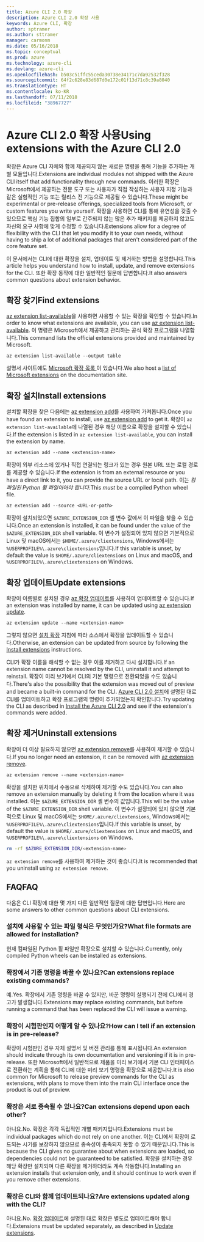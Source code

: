 ```yaml
---
title: Azure CLI 2.0 확장
description: Azure CLI 2.0 확장 사용
keywords: Azure CLI, 확장
author: sptramer
ms.author: sttramer
manager: carmonm
ms.date: 05/16/2018
ms.topic: conceptual
ms.prod: azure
ms.technology: azure-cli
ms.devlang: azure-cli
ms.openlocfilehash: b503c51ffc55ceda30738e34171c7da92532f328
ms.sourcegitcommit: 64f2c628e83d687d0e172c01f13d71c8c39a8040
ms.translationtype: HT
ms.contentlocale: ko-KR
ms.lasthandoff: 07/11/2018
ms.locfileid: "38967727"
---
```

# <a name="using-extensions-with-the-azure-cli-20"></a><span data-ttu-id="ca109-104">Azure CLI 2.0 확장 사용</span><span class="sxs-lookup"><span data-stu-id="ca109-104">Using extensions with the Azure CLI 2.0</span></span>

<span data-ttu-id="ca109-105">확장은 Azure CLI 자체와 함께 제공되지 않는 새로운 명령을 통해 기능을 추가하는 개별 모듈입니다.</span><span class="sxs-lookup"><span data-stu-id="ca109-105">Extensions are individual modules not shipped with the Azure CLI itself that add functionality through new commands.</span></span> <span data-ttu-id="ca109-106">이러한 확장은 Microsoft에서 제공하는 전문 도구 또는 사용자가 직접 작성하는 사용자 지정 기능과 같은 실험적인 기능 또는 릴리스 전 기능으로 제공될 수 있습니다.</span><span class="sxs-lookup"><span data-stu-id="ca109-106">These might be experimental or pre-release offerings, specialized tools from Microsoft, or custom features you write yourself.</span></span> <span data-ttu-id="ca109-107">확장을 사용하면 CLI를 통해 유연성을 갖출 수 있으므로 핵심 기능 집합의 일부로 간주되지 않는 많은 추가 패키지를 제공하지 않고도 자신의 요구 사항에 맞게 수정할 수 있습니다.</span><span class="sxs-lookup"><span data-stu-id="ca109-107">Extensions allow for a degree of flexibility with the CLI that let you modify it to your own needs, without having to ship a lot of additional packages that aren't considered part of the core feature set.</span></span>

<span data-ttu-id="ca109-108">이 문서에서는 CLI에 대한 확장을 설치, 업데이트 및 제거하는 방법을 설명합니다.</span><span class="sxs-lookup"><span data-stu-id="ca109-108">This article helps you understand how to install, update, and remove extensions for the CLI.</span></span> <span data-ttu-id="ca109-109">또한 확장 동작에 대한 일반적인 질문에 답변합니다.</span><span class="sxs-lookup"><span data-stu-id="ca109-109">It also answers common questions about extension behavior.</span></span>

## <a name="find-extensions"></a><span data-ttu-id="ca109-110">확장 찾기</span><span class="sxs-lookup"><span data-stu-id="ca109-110">Find extensions</span></span>

<span data-ttu-id="ca109-111">[az extension list-available](/cli/azure/extension#az-extension-list-available)을 사용하면 사용할 수 있는 확장을 확인할 수 있습니다.</span><span class="sxs-lookup"><span data-stu-id="ca109-111">In order to know what extensions are available, you can use [az extension list-available](/cli/azure/extension#az-extension-list-available).</span></span> <span data-ttu-id="ca109-112">이 명령은 Microsoft에서 제공하고 관리하는 공식 확장 프로그램을 나열합니다.</span><span class="sxs-lookup"><span data-stu-id="ca109-112">This command lists the official extensions provided and maintained by Microsoft.</span></span>

```azurecli-interactive
az extension list-available --output table
```

<span data-ttu-id="ca109-113">설명서 사이트에도 [ Microsoft 확장 목록 ](azure-cli-extensions-list.md)이 있습니다.</span><span class="sxs-lookup"><span data-stu-id="ca109-113">We also host a [list of Microsoft extensions](azure-cli-extensions-list.md) on the documentation site.</span></span>

## <a name="install-extensions"></a><span data-ttu-id="ca109-114">확장 설치</span><span class="sxs-lookup"><span data-stu-id="ca109-114">Install extensions</span></span>

<span data-ttu-id="ca109-115">설치할 확장을 찾은 다음에는 [az extension add](https://docs.microsoft.com/cli/azure/extension#az-extension-add)를 사용하여 가져옵니다.</span><span class="sxs-lookup"><span data-stu-id="ca109-115">Once you have found an extension to install, use [az extension add](https://docs.microsoft.com/cli/azure/extension#az-extension-add) to get it.</span></span> <span data-ttu-id="ca109-116">확장이 `az extension list-available`에 나열된 경우 해당 이름으로 확장을 설치할 수 있습니다.</span><span class="sxs-lookup"><span data-stu-id="ca109-116">If the extension is listed in `az extension list-available`, you can install the extension by name.</span></span>

```azurecli-interactive
az extension add --name <extension-name>
```

<span data-ttu-id="ca109-117">확장이 외부 리소스에 있거나 직접 연결되는 링크가 있는 경우 원본 URL 또는 로컬 경로를 제공할 수 있습니다.</span><span class="sxs-lookup"><span data-stu-id="ca109-117">If the extension is from an external resource or you have a direct link to it, you can provide the source URL or local path.</span></span> <span data-ttu-id="ca109-118">이는 _컴파일된 Python 휠 파일이어야 합니다_.</span><span class="sxs-lookup"><span data-stu-id="ca109-118">This _must_ be a compiled Python wheel file.</span></span>

```azurecli-interactive
az extension add --source <URL-or-path>
```

<span data-ttu-id="ca109-119">확장이 설치되었으면 `$AZURE_EXTENSION_DIR` 셸 변수 값에서 이 파일을 찾을 수 있습니다.</span><span class="sxs-lookup"><span data-stu-id="ca109-119">Once an extension is installed, it can be found under the value of the `$AZURE_EXTENSION_DIR` shell variable.</span></span> <span data-ttu-id="ca109-120">이 변수가 설정되어 있지 않으면 기본적으로 Linux 및 macOS에서는 `$HOME/.azure/cliextensions`, Windows에서는 `%USERPROFILE%\.azure\cliextensions`입니다.</span><span class="sxs-lookup"><span data-stu-id="ca109-120">If this variable is unset, by default the value is `$HOME/.azure/cliextensions` on Linux and macOS, and `%USERPROFILE%\.azure\cliextensions` on Windows.</span></span>

## <a name="update-extensions"></a><span data-ttu-id="ca109-121">확장 업데이트</span><span class="sxs-lookup"><span data-stu-id="ca109-121">Update extensions</span></span>

<span data-ttu-id="ca109-122">확장이 이름별로 설치된 경우 [az 확장 업데이트](https://docs.microsoft.com/cli/azure/extension#az-extension-update)를 사용하여 업데이트할 수 있습니다.</span><span class="sxs-lookup"><span data-stu-id="ca109-122">If an extension was installed by name, it can be updated using [az extension update](https://docs.microsoft.com/cli/azure/extension#az-extension-update).</span></span>

```azurecli-interactive
az extension update --name <extension-name>
```

<span data-ttu-id="ca109-123">그렇지 않으면 [설치 확장](#install-extensions) 지침에 따라 소스에서 확장을 업데이트할 수 있습니다.</span><span class="sxs-lookup"><span data-stu-id="ca109-123">Otherwise, an extension can be updated from source by following the [Install extensions](#install-extensions) instructions.</span></span>

<span data-ttu-id="ca109-124">CLI가 확장 이름을 해석할 수 없는 경우 이를 제거하고 다시 설치합니다.</span><span class="sxs-lookup"><span data-stu-id="ca109-124">If an extension name cannot be resolved by the CLI, uninstall it and attempt to reinstall.</span></span> <span data-ttu-id="ca109-125">확장이 미리 보기에서 CLI의 기본 명령으로 전환되었을 수도 있습니다.</span><span class="sxs-lookup"><span data-stu-id="ca109-125">There's also the possibility that the extension was moved out of preview and became a built-in command for the CLI.</span></span> <span data-ttu-id="ca109-126">[Azure CLI 2.0 설치](install-azure-cli.md)에 설명된 대로 CLI를 업데이트하고 확장 프로그램의 명령이 추가되었는지 확인합니다.</span><span class="sxs-lookup"><span data-stu-id="ca109-126">Try updating the CLI as described in [Install the Azure CLI 2.0](install-azure-cli.md) and see if the extension's commands were added.</span></span>

## <a name="uninstall-extensions"></a><span data-ttu-id="ca109-127">확장 제거</span><span class="sxs-lookup"><span data-stu-id="ca109-127">Uninstall extensions</span></span>

<span data-ttu-id="ca109-128">확장이 더 이상 필요하지 않으면 [az extension remove](https://docs.microsoft.com/cli/azure/extension#az-extension-remove)를 사용하여 제거할 수 있습니다.</span><span class="sxs-lookup"><span data-stu-id="ca109-128">If you no longer need an extension, it can be removed with [az extension remove](https://docs.microsoft.com/cli/azure/extension#az-extension-remove).</span></span>

```azurecli-interactive
az extension remove --name <extension-name>
```

<span data-ttu-id="ca109-129">확장을 설치한 위치에서 수동으로 삭제하여 제거할 수도 있습니다.</span><span class="sxs-lookup"><span data-stu-id="ca109-129">You can also remove an extension manually by deleting it from the location where it was installed.</span></span> <span data-ttu-id="ca109-130">이는 `$AZURE_EXTENSION_DIR` 셸 변수의 값입니다.</span><span class="sxs-lookup"><span data-stu-id="ca109-130">This will be the value of the `$AZURE_EXTENSION_DIR` shell variable.</span></span>
<span data-ttu-id="ca109-131">이 변수가 설정되어 있지 않으면 기본적으로 Linux 및 macOS에서는 `$HOME/.azure/cliextensions`, Windows에서는 `%USERPROFILE%\.azure\cliextensions`입니다.</span><span class="sxs-lookup"><span data-stu-id="ca109-131">If this variable is unset, by default the value is `$HOME/.azure/cliextensions` on Linux and macOS, and `%USERPROFILE%\.azure\cliextensions` on Windows.</span></span>

```bash
rm -rf $AZURE_EXTENSION_DIR/<extension-name>
```

<span data-ttu-id="ca109-132">`az extension remove`를 사용하여 제거하는 것이 좋습니다.</span><span class="sxs-lookup"><span data-stu-id="ca109-132">It is recommended that you uninstall using `az extension remove`.</span></span>

## <a name="faq"></a><span data-ttu-id="ca109-133">FAQ</span><span class="sxs-lookup"><span data-stu-id="ca109-133">FAQ</span></span>

<span data-ttu-id="ca109-134">다음은 CLI 확장에 대한 몇 가지 다른 일반적인 질문에 대한 답변입니다.</span><span class="sxs-lookup"><span data-stu-id="ca109-134">Here are some answers to other common questions about CLI extensions.</span></span>

### <a name="what-file-formats-are-allowed-for-installation"></a><span data-ttu-id="ca109-135">설치에 사용할 수 있는 파일 형식은 무엇인가요?</span><span class="sxs-lookup"><span data-stu-id="ca109-135">What file formats are allowed for installation?</span></span>

<span data-ttu-id="ca109-136">현재 컴파일된 Python 휠 파일만 확장으로 설치할 수 있습니다.</span><span class="sxs-lookup"><span data-stu-id="ca109-136">Currently, only compiled Python wheels can be installed as extensions.</span></span>

### <a name="can-extensions-replace-existing-commands"></a><span data-ttu-id="ca109-137">확장에서 기존 명령을 바꿀 수 있나요?</span><span class="sxs-lookup"><span data-stu-id="ca109-137">Can extensions replace existing commands?</span></span>

<span data-ttu-id="ca109-138">예.</span><span class="sxs-lookup"><span data-stu-id="ca109-138">Yes.</span></span> <span data-ttu-id="ca109-139">확장에서 기존 명령을 바꿀 수 있지만, 바꾼 명령이 실행되기 전에 CLI에서 경고가 발생합니다.</span><span class="sxs-lookup"><span data-stu-id="ca109-139">Extensions may replace existing commands, but before running a command that has been replaced the CLI will issue a warning.</span></span>

### <a name="how-can-i-tell-if-an-extension-is-in-pre-release"></a><span data-ttu-id="ca109-140">확장이 시험판인지 어떻게 알 수 있나요?</span><span class="sxs-lookup"><span data-stu-id="ca109-140">How can I tell if an extension is in pre-release?</span></span>

<span data-ttu-id="ca109-141">확장이 시험판인 경우 자체 설명서 및 버전 관리를 통해 표시됩니다.</span><span class="sxs-lookup"><span data-stu-id="ca109-141">An extension should indicate through its own documentation and versioning if it is in pre-release.</span></span> <span data-ttu-id="ca109-142">또한 Microsoft에서 일반적으로 제품을 미리 보기에서 기본 CLI 인터페이스로 전환하는 계획을 통해 CLI에 대한 미리 보기 명령을 확장으로 제공합니다.</span><span class="sxs-lookup"><span data-stu-id="ca109-142">It is also common for Microsoft to release preview commands for the CLI as extensions, with plans to move them into the main CLI interface once the product is out of preview.</span></span>

### <a name="can-extensions-depend-upon-each-other"></a><span data-ttu-id="ca109-143">확장은 서로 종속될 수 있나요?</span><span class="sxs-lookup"><span data-stu-id="ca109-143">Can extensions depend upon each other?</span></span>

<span data-ttu-id="ca109-144">아니요.</span><span class="sxs-lookup"><span data-stu-id="ca109-144">No.</span></span> <span data-ttu-id="ca109-145">확장은 각각 독립적인 개별 패키지입니다.</span><span class="sxs-lookup"><span data-stu-id="ca109-145">Extensions must be individual packages which do not rely on one another.</span></span> <span data-ttu-id="ca109-146">이는 CLI에서 확장이 로드되는 시기를 보장하지 않으므로 종속성이 충족되지 못할 수 있기 때문입니다.</span><span class="sxs-lookup"><span data-stu-id="ca109-146">This is because the CLI gives no guarantee about when extensions are loaded, so dependencies could not be guaranteed to be satisfied.</span></span> <span data-ttu-id="ca109-147">확장을 설치하는 경우 해당 확장만 설치되며 다른 확장을 제거하더라도 계속 작동합니다.</span><span class="sxs-lookup"><span data-stu-id="ca109-147">Installing an extension installs that extension only, and it should continue to work even if you remove other extensions.</span></span>

### <a name="are-extensions-updated-along-with-the-cli"></a><span data-ttu-id="ca109-148">확장은 CLI와 함께 업데이트되나요?</span><span class="sxs-lookup"><span data-stu-id="ca109-148">Are extensions updated along with the CLI?</span></span>

<span data-ttu-id="ca109-149">아니요.</span><span class="sxs-lookup"><span data-stu-id="ca109-149">No.</span></span> <span data-ttu-id="ca109-150">[확장 업데이트](#update-extensions)에 설명된 대로 확장은 별도로 업데이트해야 합니다.</span><span class="sxs-lookup"><span data-stu-id="ca109-150">Extensions must be updated separately, as described in [Update extensions](#update-extensions).</span></span>
